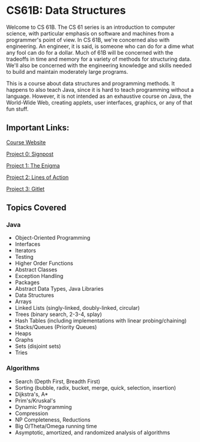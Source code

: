 # CS61B: Data Structures

Welcome to CS 61B. The CS 61 series is an introduction to computer science, with particular emphasis on software and machines from a programmer's point of view. In CS 61B, we're concerned also with engineering. An engineer, it is said, is someone who can do for a dime what any fool can do for a dollar. Much of 61B will be concerned with the tradeoffs in time and memory for a variety of methods for structuring data. We'll also be concerned with the engineering knowledge and skills needed to build and maintain moderately large programs. 

This is a course about data structures and programming methods. It happens to also teach Java, since it is hard to teach programming without a language. However, it is not intended as an exhaustive course on Java, the World-Wide Web, creating applets, user interfaces, graphics, or any of that fun stuff.

## **Important Links:**

[Course Website](https://inst.eecs.berkeley.edu/~cs61b/sp20/index.html)

[Project 0: Signpost](https://inst.eecs.berkeley.edu/~cs61b/sp20/materials/proj/proj0/index.html)

[Project 1: The Enigma](https://inst.eecs.berkeley.edu/~cs61b/sp20/materials/proj/proj1/index.html)

[Project 2: Lines of Action](https://inst.eecs.berkeley.edu/~cs61b/sp20/materials/proj/proj2/index.html)

[Project 3: Gitlet](https://inst.eecs.berkeley.edu/~cs61b/sp20/materials/proj/proj3/index.html)

## Topics Covered
### Java
* Object-Oriented Programming
* Interfaces
* Iterators
* Testing
* Higher Order Functions
* Abstract Classes
* Exception Handling
* Packages
* Abstract Data Types, Java Libraries
* Data Structures
* Arrays
* Linked Lists (singly-linked, doubly-linked, circular)
* Trees (binary search, 2-3-4, splay)
* Hash Tables (including implementations with linear probing/chaining)
* Stacks/Queues (Priority Queues)
* Heaps
* Graphs
* Sets (disjoint sets)
* Tries
### Algorithms
* Search (Depth First, Breadth First)
* Sorting (bubble, radix, bucket, merge, quick, selection, insertion)
* Dijkstra's, A*
* Prim's/Kruskal's
* Dynamic Programming
* Compression
* NP Completeness, Reductions
* Big O/Theta/Omega running time
* Asymptotic, amortized, and randomized analysis of algorithms
